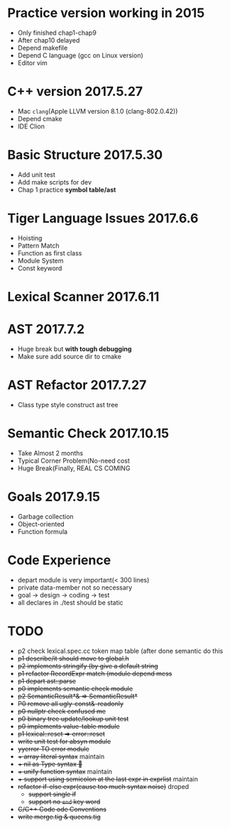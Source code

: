 # Practice version working in 2015

* Only finished chap1-chap9
* After chap10 delayed
* Depend makefile
* Depend C language (gcc on Linux version)
* Editor vim

# C++ version 2017.5.27

* Mac `clang`(Apple LLVM version 8.1.0 (clang-802.0.42))
* Depend cmake
* IDE Clion

# Basic Structure 2017.5.30

* Add unit test
* Add make scripts for dev
* Chap 1 practice __symbol table/ast__

# Tiger Language Issues 2017.6.6

* Hoisting
* Pattern Match
* Function as first class
* Module System
* Const keyword

# Lexical Scanner 2017.6.11

# AST 2017.7.2

* Huge break but __with tough debugging__
* Make sure add source dir to cmake

# AST Refactor 2017.7.27

* Class type style construct ast tree

# Semantic Check 2017.10.15

* Take Almost 2 months
* Typical Corner Problem(No-need cost
* Huge Break(Finally, REAL CS COMING 

# Goals 2017.9.15

* Garbage collection
* Object-oriented
* Function formula

# Code Experience

* depart module is very important(< 300 lines)
* private data-member not so necessary
* goal -> design -> coding -> test
* all declares in ./test should be static

# TODO
* p2 check lexical.spec.cc token map table (after done semantic do this
* ~~p1 describe/it should move to global.h~~
* ~~p2 implements stringify (by give a default string~~
* ~~p1 refactor RecordExpr match (module depend mess~~
* ~~p1 depart ast::parse~~
* ~~p0 implements semantic check module~~
* ~~p2 SemanticResult*& => SemanticResult*~~ 
* ~~P0 remove all ugly-const&-readonly~~
* ~~p0 nullptr check confused me~~
* ~~p0 binary tree update/lookup unit test~~
* ~~p0 implements value-table module~~
* ~~p1 lexical::reset => error::reset~~
* ~~write unit test for absyn module~~
* ~~yyerror TO error module~~
* ~~\+ array literal syntax~~ maintain
* ~~\+ nil as Type syntax 🌿️~~
* ~~\+ unify function syntax~~ maintain
* ~~\+ support using semicolon at the last expr in exprlist~~ maintain
* ~~refactor if-else expr(cause too much syntax noise)~~ droped 
	* ~~support single if~~
	* ~~support no `end` key word~~
* ~~C/C++ Code ode Conventions~~
* ~~write merge.tig & queens.tig~~



